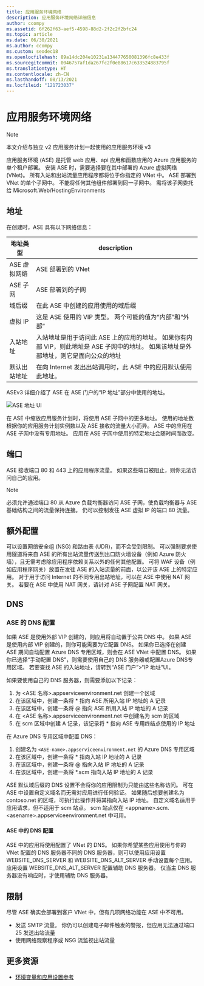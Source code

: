 ```yaml
---
title: 应用服务环境网络
description: 应用服务环境网络详细信息
author: ccompy
ms.assetid: 6f262f63-aef5-4598-88d2-2f2c2f2bfc24
ms.topic: article
ms.date: 06/30/2021
ms.author: ccompy
ms.custom: seodec18
ms.openlocfilehash: 89a14dc204e10231a134477650081396fc8e433f
ms.sourcegitcommit: 0046757af1da267fc2f0e88617c633524883795f
ms.translationtype: HT
ms.contentlocale: zh-CN
ms.lasthandoff: 08/13/2021
ms.locfileid: "121723037"
---
```

# <a name="app-service-environment-networking"></a>应用服务环境网络

> [!NOTE]
> 本文介绍与独立 v2 应用服务计划一起使用的应用服务环境 v3
> 


应用服务环境 (ASE) 是托管 web 应用、api 应用和函数应用的 Azure 应用服务的单个租户部署。 安装 ASE 时，需要选择要在其中部署的 Azure 虚拟网络 (VNet)。 所有入站和出站流量应用程序都将位于你指定的 VNet 中。 ASE 部署到 VNet 的单个子网中。 不能将任何其他组件部署到同一子网中。 需将该子网委托给 Microsoft.Web/HostingEnvironments

## <a name="addresses"></a>地址 

在创建时，ASE 具有以下网络信息：

| 地址类型 | description |
|--------------|-------------|
| ASE 虚拟网络 | ASE 部署到的 VNet |
| ASE 子网 | ASE 部署到的子网 |
| 域后缀 | 在此 ASE 中创建的应用使用的域后缀 |
| 虚拟 IP | 这是 ASE 使用的 VIP 类型。 两个可能的值为“内部”和“外部” |
| 入站地址 | 入站地址是用于访问此 ASE 上的应用的地址。 如果你有内部 VIP，则此地址是 ASE 子网中的地址。 如果该地址是外部地址，则它是面向公众的地址 |
| 默认出站地址 | 在向 Internet 发出出站调用时，此 ASE 中的应用默认使用此地址。 |

ASEv3 详细介绍了 ASE 在 ASE 门户的“IP 地址”部分中使用的地址。

![ASE 地址 UI](./media/networking/networking-ip-addresses.png)

在 ASE 中缩放应用服务计划时，将使用 ASE 子网中的更多地址。 使用的地址数根据你的应用服务计划实例数以及 ASE 接收的流量大小而异。 ASE 中的应用在 ASE 子网中没有专用地址。 应用在 ASE 子网中使用的特定地址会随时间而改变。

## <a name="ports"></a>端口

ASE 接收端口 80 和 443 上的应用程序流量。 如果这些端口被阻止，则你无法访问自己的应用。 

> [!NOTE]
> 必须允许通过端口 80 从 Azure 负载均衡器访问 ASE 子网，使负载均衡器与 ASE 基础结构之间的流量保持连接。 仍可以控制发往 ASE 虚拟 IP 的端口 80 流量。
> 

## <a name="extra-configurations"></a>额外配置

可以设置网络安全组 (NSG) 和路由表 (UDR)，而不会受到限制。 可以强制要求使用隧道将来自 ASE 的所有出站流量传送到出口防火墙设备（例如 Azure 防火墙），且无需考虑除应用程序依赖关系以外的任何其他配置。 可将 WAF 设备（例如应用程序网关）放置在发往 ASE 的入站流量的前面，以公开该 ASE 上的特定应用。 对于用于访问 Internet 的不同专用出站地址，可以在 ASE 中使用 NAT 网关。 若要在 ASE 中使用 NAT 网关，请针对 ASE 子网配置 NAT 网关。 

## <a name="dns"></a>DNS

### <a name="dns-configuration-to-your-ase"></a>ASE 的 DNS 配置

如果 ASE 是使用外部 VIP 创建的，则应用将自动置于公共 DNS 中。 如果 ASE 是使用内部 VIP 创建的，则你可能需要为它配置 DNS。 如果你已选择在创建 ASE 期间自动配置 Azure DNS 专用区域，则会在 ASE VNet 中配置 DNS。 如果你已选择“手动配置 DNS”，则需要使用自己的 DNS 服务器或配置Azure DNS专用区域。 若要查找 ASE 的入站地址，请转到“ASE 门户”>“IP 地址”UI。 

如果要使用自己的 DNS 服务器，则需要添加以下记录：

1. 为 &lt;ASE 名称&gt;.appserviceenvironment.net 创建一个区域
1. 在该区域中，创建一条将 * 指向 ASE 所用入站 IP 地址的 A 记录
1. 在该区域中，创建一条将 @ 指向 ASE 所用入站 IP 地址的 A 记录
1. 在 &lt;ASE 名称&gt;.appserviceenvironment.net 中创建名为 scm 的区域
1. 在 scm 区域中创建 A 记录，该记录将 * 指向 ASE 专用终结点使用的 IP 地址

在 Azure DNS 专用区域中配置 DNS：

1. 创建名为 `<ASE-name>.appserviceenvironment.net` 的 Azure DNS 专用区域
1. 在该区域中，创建一条将 * 指向入站 IP 地址的 A 记录
1. 在该区域中，创建一条将 @ 指向入站 IP 地址的 A 记录
1. 在该区域中，创建一条将 *.scm 指向入站 IP 地址的 A 记录

ASE 默认域后缀的 DNS 设置不会将你的应用限制为只能由这些名称访问。 可在 ASE 中设置自定义域名而无需对应用进行任何验证。 如果随后想要创建名为 contoso.net 的区域，可执行此操作并将其指向入站 IP 地址。 自定义域名适用于应用请求，但不适用于 scm 站点。 scm 站点仅在 &lt;appname&gt;.scm.&lt;asename&gt;.appserviceenvironment.net 中可用。 

#### <a name="dns-configuration-from-your-ase"></a>ASE 中的 DNS 配置

ASE 中的应用将使用配置了 VNet 的 DNS。 如果你希望某些应用使用与你的 VNet 配置的 DNS 服务器不同的 DNS 服务器，则可以使用应用设置 WEBSITE_DNS_SERVER 和 WEBSITE_DNS_ALT_SERVER 手动设置每个应用。 应用设置 WEBSITE_DNS_ALT_SERVER 配置辅助 DNS 服务器。 仅当主 DNS 服务器没有响应时，才使用辅助 DNS 服务器。 

## <a name="limitations"></a>限制

尽管 ASE 确实会部署到客户 VNet 中，但有几项网络功能在 ASE 中不可用。 

* 发送 SMTP 流量。 你仍可以创建电子邮件触发的警报，但应用无法通过端口 25 发送出站流量
* 使用网络观察程序或 NSG 流监视出站流量

## <a name="more-resources"></a>更多资源

- [环境变量和应用设置参考](../reference-app-settings.md)
